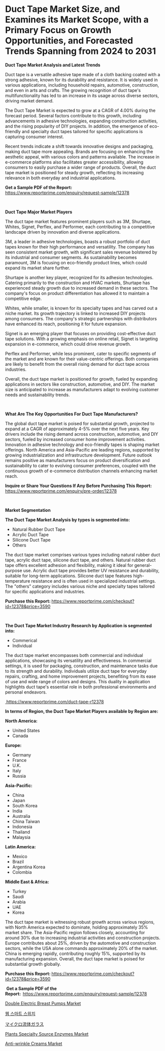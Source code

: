 <p><h1>Duct Tape Market Size, and Examines its Market Scope, with a Primary Focus on Growth Opportunities, and Forecasted Trends Spanning from 2024 to 2031</h1></p><p><strong>Duct Tape Market Analysis and Latest Trends</strong></p>
<p><p>Duct tape is a versatile adhesive tape made of a cloth backing coated with a strong adhesive, known for its durability and resistance. It is widely used in various applications, including household repairs, automotive, construction, and even in arts and crafts. The growing recognition of duct tape's multifunctionality has led to an increase in its usage across diverse sectors, driving market demand.</p><p>The Duct Tape Market is expected to grow at a CAGR of 4.00% during the forecast period. Several factors contribute to this growth, including advancements in adhesive technologies, expanding construction activities, and the rising popularity of DIY projects. In addition, the emergence of eco-friendly and specialty duct tapes tailored for specific applications is capturing consumer interest. </p><p>Recent trends indicate a shift towards innovative designs and packaging, making duct tape more appealing. Brands are focusing on enhancing the aesthetic appeal, with various colors and patterns available. The increase in e-commerce platforms also facilitates greater accessibility, allowing consumers to easily purchase a wider range of products. Overall, the duct tape market is positioned for steady growth, reflecting its increasing relevance in both everyday and industrial applications.</p></p>
<p><strong>Get a Sample PDF of the Report:&nbsp;</strong> <a href="https://www.reportprime.com/enquiry/request-sample/12378">https://www.reportprime.com/enquiry/request-sample/12378</a></p>
<p>&nbsp;</p>
<p><strong>Duct Tape Major Market Players</strong></p>
<p><p>The duct tape market features prominent players such as 3M, Shurtape, Whites, Signet, Perflex, and Performer, each contributing to a competitive landscape driven by innovation and diverse applications. </p><p>3M, a leader in adhesive technologies, boasts a robust portfolio of duct tapes known for their high performance and versatility. The company has seen consistent market growth, with significant sales revenue bolstered by its industrial and consumer segments. As sustainability becomes paramount, 3M is focusing on eco-friendly product lines, which could expand its market share further.</p><p>Shurtape is another key player, recognized for its adhesion technologies. Catering primarily to the construction and HVAC markets, Shurtape has experienced steady growth due to increased demand in these sectors. The company's focus on product differentiation has allowed it to maintain a competitive edge.</p><p>Whites, while smaller, is known for its specialty tapes and has carved out a niche market. Its growth trajectory is linked to increased DIY projects among consumers. The company's strategic partnerships with distributors have enhanced its reach, positioning it for future expansion.</p><p>Signet is an emerging player that focuses on providing cost-effective duct tape solutions. With a growing emphasis on online retail, Signet is targeting expansion in e-commerce, which could drive revenue growth.</p><p>Perflex and Performer, while less prominent, cater to specific segments of the market and are known for their value-centric offerings. Both companies are likely to benefit from the overall rising demand for duct tape across industries.</p><p>Overall, the duct tape market is positioned for growth, fueled by expanding applications in sectors like construction, automotive, and DIY. The market size is anticipated to increase as manufacturers adapt to evolving customer needs and sustainability trends.</p></p>
<p>&nbsp;</p>
<p><strong>What Are The Key Opportunities For Duct Tape Manufacturers?</strong></p>
<p><p>The global duct tape market is poised for substantial growth, projected to expand at a CAGR of approximately 4-5% over the next five years. Key drivers include the rising demand across construction, automotive, and DIY sectors, fueled by increased consumer home improvement activities. Innovation in adhesive technology and eco-friendly tapes is shaping market offerings. North America and Asia-Pacific are leading regions, supported by growing industrialization and infrastructure development. Future outlook remains positive as manufacturers focus on product diversification and sustainability to cater to evolving consumer preferences, coupled with the continuous growth of e-commerce distribution channels enhancing market reach.</p></p>
<p><strong>Inquire or Share Your Questions If Any Before Purchasing This Report:</strong> <a href="https://www.reportprime.com/enquiry/pre-order/12378">https://www.reportprime.com/enquiry/pre-order/12378</a></p>
<p>&nbsp;</p>
<p><strong>Market Segmentation</strong></p>
<p><strong>The Duct Tape Market Analysis by types is segmented into:</strong></p>
<p><ul><li>Natural Rubber Duct Tape</li><li>Acrylic Duct Tape</li><li>Silicone Duct Tape</li><li>Others</li></ul></p>
<p><p>The duct tape market comprises various types including natural rubber duct tape, acrylic duct tape, silicone duct tape, and others. Natural rubber duct tape offers excellent adhesion and flexibility, making it ideal for general-purpose use. Acrylic duct tape provides better UV resistance and durability, suitable for long-term applications. Silicone duct tape features high-temperature resistance and is often used in specialized industrial settings. The "others" category includes various niche and specialty tapes tailored for specific applications and industries.</p></p>
<p><strong>Purchase this Report:&nbsp;</strong><a href="https://www.reportprime.com/checkout?id=12378&price=3590">https://www.reportprime.com/checkout?id=12378&price=3590</a></p>
<p>&nbsp;</p>
<p><strong>The Duct Tape Market Industry Research by Application is segmented into:</strong></p>
<p><ul><li>Commerical</li><li>Individual</li></ul></p>
<p><p>The duct tape market encompasses both commercial and individual applications, showcasing its versatility and effectiveness. In commercial settings, it is used for packaging, construction, and maintenance tasks due to its strength and durability. Individuals utilize duct tape for everyday repairs, crafting, and home improvement projects, benefiting from its ease of use and wide range of colors and designs. This duality in application highlights duct tape's essential role in both professional environments and personal endeavors.</p></p>
<p><a href="https://www.reportprime.com/duct-tape-r12378">&nbsp;https://www.reportprime.com/duct-tape-r12378</a></p>
<p><strong>In terms of Region, the Duct Tape Market Players available by Region are:</strong></p>
<p>
    <p> <strong> North America: </strong>
        <ul>
            <li>United States</li>
            <li>Canada</li>
        </ul>
        </p> 
    <p> <strong> Europe: </strong>
        <ul>
            <li>Germany</li>
            <li>France</li>
            <li>U.K.</li>
            <li>Italy</li>
            <li>Russia</li>
        </ul>
        </p> 
    <p> <strong> Asia-Pacific: </strong>
        <ul>
            <li>China</li>
            <li>Japan</li>
            <li>South Korea</li>
            <li>India</li>
            <li>Australia</li>
            <li>China Taiwan</li>
            <li>Indonesia</li>
            <li>Thailand</li>
            <li>Malaysia</li>
        </ul>
        </p> 
    <p> <strong> Latin America: </strong>
        <ul>
            <li>Mexico</li>
            <li>Brazil</li>
            <li>Argentina Korea</li>
            <li>Colombia</li>
        </ul>
        </p> 
    <p> <strong> Middle East & Africa: </strong>
        <ul>
            <li>Turkey</li>
            <li>Saudi</li>
            <li>Arabia</li>
            <li>UAE</li>
            <li>Korea</li>
        </ul>
    </p>
    </p>
<p><p>The duct tape market is witnessing robust growth across various regions, with North America expected to dominate, holding approximately 35% market share. The Asia-Pacific region follows closely, accounting for around 30% due to increasing industrial activities and construction projects. Europe contributes about 25%, driven by the automotive and construction sectors, while the USA alone commands approximately 20% of the market. China is emerging rapidly, contributing roughly 15%, supported by its manufacturing expansion. Overall, the duct tape market is poised for substantial growth globally.</p></p>
<p><strong>Purchase this Report: </strong><a href="https://www.reportprime.com/checkout?id=12378&price=3590">https://www.reportprime.com/checkout?id=12378&price=3590</a></p>
<p>&nbsp;<strong>Get a Sample PDF of the Report:&nbsp;&nbsp;</strong><a href="https://www.reportprime.com/enquiry/request-sample/12378">https://www.reportprime.com/enquiry/request-sample/12378</a></p>
<p><strong></strong></p>
<p><p><a href="https://github.com/joannesouthgate/Market-Research-Report-List-4/blob/main/double-electric-breast-pumps-market.md">Double Electric Breast Pumps Market</a></p><p><a href="https://medium.com/@addiehirthe50/%EC%9B%B9-%EC%8A%A4%EB%A7%88%ED%8A%B8-%EC%8A%A4%EC%9C%84%EC%B9%98-%EC%8B%9C%EC%9E%A5%EC%9D%98-%EC%84%B1%EC%9E%A5-%EA%B8%B0%ED%9A%8C%EC%99%80-%EB%8F%84%EC%A0%84-%EA%B3%BC%EC%A0%9C%EB%8A%94-%EB%AC%B4%EC%97%87%EC%9D%B8%EA%B0%80%EC%9A%94-e4060fe830de">웹 스마트 스위치</a></p><p><a href="https://medium.com/@leigh4852023/%E5%B8%82%E5%A0%B4%E5%8B%95%E5%90%91%E3%81%AE%E6%98%8E%E3%82%89%E3%81%8B%E3%81%AB%E3%81%99%E3%82%8B-%E3%82%B0%E3%83%AD%E3%83%BC%E3%83%90%E3%83%AB%E3%83%9E%E3%82%A4%E3%82%AF%E3%83%AD%E6%B5%81%E4%BD%93%E3%82%AC%E3%83%A9%E3%82%B9%E5%B8%82%E5%A0%B4%E3%81%AE%E6%88%90%E9%95%B7%E3%81%A8%E5%9C%B0%E5%9F%9F%E3%81%AE%E6%B4%9E%E5%AF%9F-2024%E5%B9%B4-2031%E5%B9%B4-3a5bec229ddc">マイクロ流体ガラス</a></p><p><a href="https://issuu.com/reportprime-2/docs/plants-specialty-source-enzymes-mar_8b0eccdee8d790">Plants Specialty Source Enzymes Market</a></p><p><a href="https://issuu.com/reportprime-2/docs/anti-wrinkle-creams-market-size-203_1e17f332d670d7">Anti-wrinkle Creams Market</a></p></p>